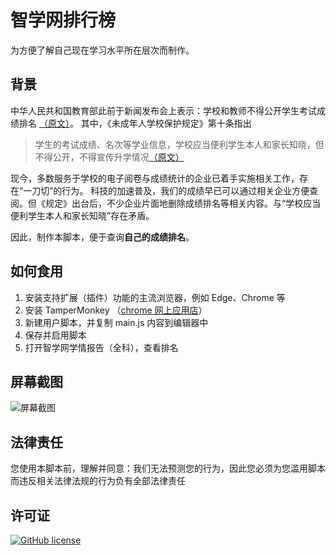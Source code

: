 # 智学网排行榜

为方便了解自己现在学习水平所在层次而制作。

## 背景

中华人民共和国教育部此前于新闻发布会上表示：学校和教师不得公开学生考试成绩排名 [（原文）](http://www.moe.gov.cn/fbh/live/2021/53477/mtbd/202106/t20210601_534794.html)。
其中，《未成年人学校保护规定》第十条指出

> 学生的考试成绩、名次等学业信息，学校应当便利学生本人和家长知晓，但不得公开，不得宣传升学情况[（原文）](http://www.moe.gov.cn/srcsite/A02/s5911/moe_621/202106/t20210601_534640.html)

现今，多数服务于学校的电子阅卷与成绩统计的企业已着手实施相关工作，存在“一刀切”的行为。
科技的加速普及，我们的成绩早已可以通过相关企业方便查阅。但《规定》出台后，不少企业片面地删除成绩排名等相关内容。与“学校应当便利学生本人和家长知晓”存在矛盾。

因此，制作本脚本，便于查询**自己的成绩排名**。

## 如何食用

1. 安装支持扩展（插件）功能的主流浏览器，例如 Edge、Chrome 等
2. 安装 TamperMonkey （[chrome 网上应用店](https://chrome.google.com/webstore/detail/tampermonkey/dhdgffkkebhmkfjojejmpbldmpobfkfo)）
3. 新建用户脚本，并复制 main.js 内容到编辑器中
4. 保存并启用脚本
5. 打开智学网学情报告（全科），查看排名

## 屏幕截图

![屏幕截图](https://user-images.githubusercontent.com/53565118/149665753-8976705d-0319-4dd5-b475-7767079e7d14.png)

## 法律责任

您使用本脚本前，理解并同意：我们无法预测您的行为，因此您必须为您滥用脚本而违反相关法律法规的行为负有全部法律责任

## 许可证

[![GitHub license](https://img.shields.io/github/license/qianjunakasumi/ZhiXueRank?style=for-the-badge)](https://github.com/qianjunakasumi/ZhiXueRank/blob/main/LICENSE)
